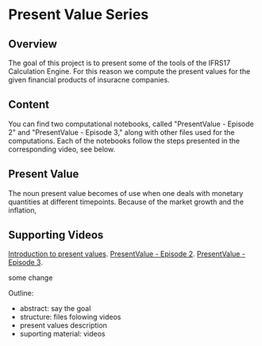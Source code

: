 # Present Value Series

## Overview

The goal of this project is to present some of the tools of the IFRS17 Calculation Engine. 
For this reason we compute the present values for the given financial products of insuracne companies. 


## Content

You can find two computational notebooks, called "PresentValue - Episode 2" and "PresentValue - Episode 3," 
along with other files used for the computations. Each of the notebooks follow the steps presented in the corresponding video, see below.  


## Present Value

The noun present value becomes of use when one deals with monetary quantities at different timepoints. 
Because of the market growth and the inflation, 


## Supporting Videos

[Introduction to present values](https://systemorph-my.sharepoint.com/personal/amuolo_systemorph_com/_layouts/15/stream.aspx?id=%2Fpersonal%2Famuolo%5Fsystemorph%5Fcom%2FDocuments%2FMicrosoft%20Teams%20Chat%20Files%2F220921%2DSM%2DS1%2DE1%2DPV%2DV03%2Emp4&referrer=Teams%2ETEAMS%2DELECTRON&referrerScenario=p2p%5Fns%2Dbim&ga=1).
[PresentValue - Episode 2](https://systemorph-my.sharepoint.com/personal/amuolo_systemorph_com/_layouts/15/stream.aspx?id=%2Fpersonal%2Famuolo%5Fsystemorph%5Fcom%2FDocuments%2FMicrosoft%20Teams%20Chat%20Files%2F220927%2DSM%2DS1%2DE2%2DV02%2Emp4&referrer=Teams%2ETEAMS%2DELECTRON&referrerScenario=p2p%5Fns%2Dbim&ga=1).
[PresentValue - Episode 3](https://systemorph-my.sharepoint.com/personal/amuolo_systemorph_com/_layouts/15/stream.aspx?id=%2Fpersonal%2Famuolo%5Fsystemorph%5Fcom%2FDocuments%2FMicrosoft%20Teams%20Chat%20Files%2FS01E03%2DV2%2Emp4&referrer=Teams%2ETEAMS%2DELECTRON&referrerScenario=p2p%5Fns%2Dbim&ga=1).





some change


















Outline:
 - abstract: say the goal
 - structure: files folowing videos
 - present values description
 - suporting material: videos 






